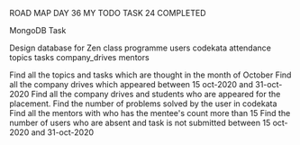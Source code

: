 ROAD MAP DAY 36 MY TODO TASK 24 COMPLETED

MongoDB Task

Design database for Zen class programme
users
codekata
attendance
topics
tasks
company_drives
mentors

Find all the topics and tasks which are thought in the month of October
Find all the company drives which appeared between 15 oct-2020 and 31-oct-2020
Find all the company drives and students who are appeared for the placement.
Find the number of problems solved by the user in codekata
Find all the mentors with who has the mentee's count more than 15
Find the number of users who are absent and task is not submitted  between 15 oct-2020 and 31-oct-2020
